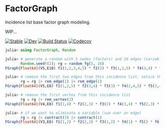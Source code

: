 # FactorGraph

Incidence list base factor graph modeling.

WIP...

[![Stable](https://img.shields.io/badge/docs-stable-blue.svg)](https://GiggleLiu.github.io/FactorGraph.jl/stable)
[![Dev](https://img.shields.io/badge/docs-dev-blue.svg)](https://GiggleLiu.github.io/FactorGraph.jl/dev)
[![Build Status](https://travis-ci.com/GiggleLiu/FactorGraph.jl.svg?branch=master)](https://travis-ci.com/GiggleLiu/FactorGraph.jl)
[![Codecov](https://codecov.io/gh/GiggleLiu/FactorGraph.jl/branch/master/graph/badge.svg)](https://codecov.io/gh/GiggleLiu/FactorGraph.jl)

```julia console
julia> using FactorGraph, Random

julia> # generate a random with 5 nodes (factors) and 10 edges (variables)
       Random.seed!(2); rg = random_fg(5, 10)
FGraph{Float64}(V5,E10) f1(1,2,3,4,5) * f2(3) * f3(1,2,5) * f4(3,4) * f5(3) * f6(2,4,5) * f7(3,4) * f8(3) * f9() * f10(2,3,4)

julia> # remove the first two edges from this incidence list, notice these labels (numbers) of edges are dynamicaly assigned.
       rg = rg |> rem_edge(1) |> rem_edge(1)
FGraph{Float64}(V5,E8) f1(1,2,5) * f2(3,4) * f3(3) * f4(2,4,5) * f5(3,4) * f6(3) * f7() * f8(2,3,4)

julia> # remove the first vertex from this incidence list
       rg = rg |> rem_vertex(2)
FGraph{Float64}(V4,E8) f1(1,4) * f2(2,3) * f3(2) * f4(3,4) * f5(2,3) * f6(2) * f7() * f8(2,3)

julia> # if we want to eliminate a variable (sum over an edge)
       rg = rg |> contract(3) |> contract(1)
FGraph{Float64}(V3,E6) f1(1,2) * f2(2,3) * f3(1,2) * f4(1) * f5() * f6(1,2)
```
